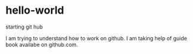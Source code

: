 # hello-world
starting git hub

I am trying to understand how to work on github.
I am taking help of guide book availabe on github.com.
